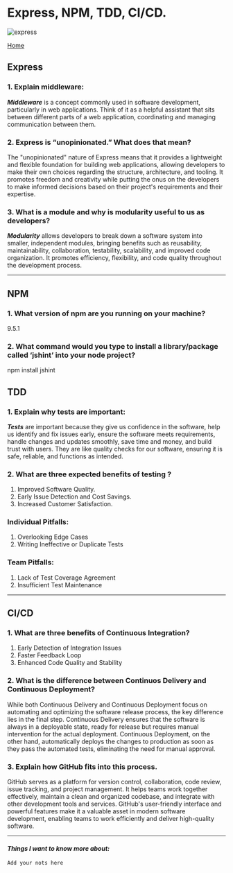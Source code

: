 # Express, NPM, TDD, CI/CD.

![express](/reading-notes/express/js.jpg)

[Home](/reading-notes/README.md)

## Express

### 1. Explain middleware:

***Middleware*** is a concept commonly used in software development, particularly in web applications. Think of it as a helpful assistant that sits between different parts of a web application, coordinating and managing communication between them.

### 2. Express is “unopinionated.” What does that mean?

The "unopinionated" nature of Express means that it provides a lightweight and flexible foundation for building web applications, allowing developers to make their own choices regarding the structure, architecture, and tooling. It promotes freedom and creativity while putting the onus on the developers to make informed decisions based on their project's requirements and their expertise.

### 3. What is a module and why is modularity useful to us as developers?

***Modularity*** allows developers to break down a software system into smaller, independent modules, bringing benefits such as reusability, maintainability, collaboration, testability, scalability, and improved code organization. It promotes efficiency, flexibility, and code quality throughout the development process.

---

## NPM

### 1. What version of npm are you running on your machine?

9.5.1

### 2. What command would you type to install a library/package called ‘jshint’ into your node project?

npm install jshint


## TDD

### 1. Explain why tests are important: 

***Tests*** are important because they give us confidence in the software, help us identify and fix issues early, ensure the software meets requirements, handle changes and updates smoothly, save time and money, and build trust with users. They are like quality checks for our software, ensuring it is safe, reliable, and functions as intended.

### 2. What are three expected benefits of testing ?

1. Improved Software Quality.
2. Early Issue Detection and Cost Savings.
3. Increased Customer Satisfaction.

### Individual Pitfalls:

1. Overlooking Edge Cases
2. Writing Ineffective or Duplicate Tests

### Team Pitfalls:

1. Lack of Test Coverage Agreement
2. Insufficient Test Maintenance

---

## CI/CD

### 1. What are three benefits of Continuous Integration?

1. Early Detection of Integration Issues
2. Faster Feedback Loop
3. Enhanced Code Quality and Stability


### 2. What is the difference between Continuos Delivery and Continuous Deployment?

While both Continuous Delivery and Continuous Deployment focus on automating and optimizing the software release process, the key difference lies in the final step. Continuous Delivery ensures that the software is always in a deployable state, ready for release but requires manual intervention for the actual deployment. Continuous Deployment, on the other hand, automatically deploys the changes to production as soon as they pass the automated tests, eliminating the need for manual approval.

### 3. Explain how GitHub fits into this process.

GitHub serves as a platform for version control, collaboration, code review, issue tracking, and project management. It helps teams work together effectively, maintain a clean and organized codebase, and integrate with other development tools and services. GitHub's user-friendly interface and powerful features make it a valuable asset in modern software development, enabling teams to work efficiently and deliver high-quality software.

---

#### ***Things I want to know more about:***

```
Add your nots here
```